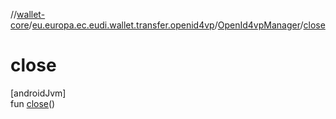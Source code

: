 //[wallet-core](../../../index.md)/[eu.europa.ec.eudi.wallet.transfer.openid4vp](../index.md)/[OpenId4vpManager](index.md)/[close](close.md)

# close

[androidJvm]\
fun [close](close.md)()
